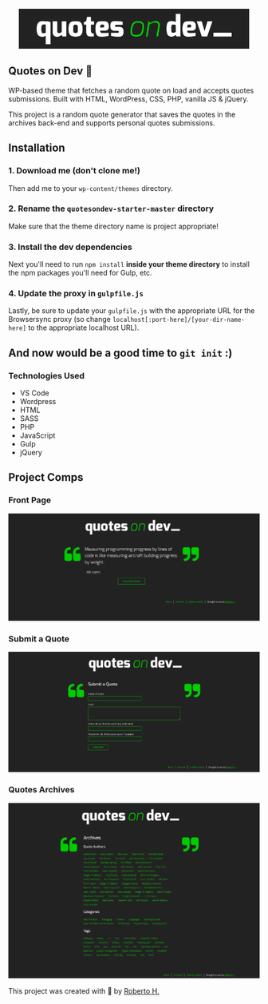 <p align="center">
    <img src="themes/quotes/images/readme-qod.png" height="80px">
</p>

## Quotes on Dev 💬

WP-based theme that fetches a random quote on load and accepts quotes submissions. Built with HTML, WordPress, CSS, PHP, vanilla JS & jQuery.

This project is a random quote generator that saves the quotes in the archives back-end and supports personal quotes submissions.

## Installation

### 1. Download me (don't clone me!)

Then add me to your `wp-content/themes` directory.

### 2. Rename the `quotesondev-starter-master` directory

Make sure that the theme directory name is project appropriate!

### 3. Install the dev dependencies

Next you'll need to run `npm install` **inside your theme directory** to install the npm packages you'll need for Gulp, etc.

### 4. Update the proxy in `gulpfile.js`

Lastly, be sure to update your `gulpfile.js` with the appropriate URL for the Browsersync proxy (so change `localhost[:port-here]/[your-dir-name-here]` to the appropriate localhost URL).

And now would be a good time to `git init` :)
---
### Technologies Used

* VS Code
* Wordpress
* HTML
* SASS
* PHP
* JavaScript
* Gulp
* jQuery

## Project Comps
### Front Page
<img src="themes/quotes/images/desktop-home.png" width="700" height="auto">

### Submit a Quote
<img src="themes/quotes/images/submit-desktop.png" width="700" height="auto">

### Quotes Archives
<img src="themes/quotes/images/desktop-archive.png" width="700" height="auto">

This project was created with 💙 by <a href="https://github.com/robhhr">Roberto H.</a>
